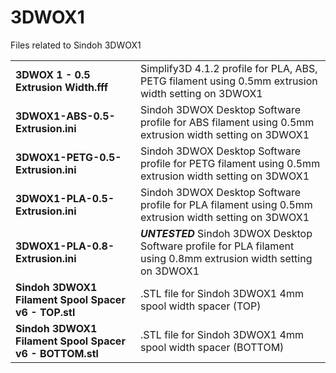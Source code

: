 # 3DWOX1
Files related to Sindoh 3DWOX1

|||
|-|-|
|__3DWOX 1 - 0.5 Extrusion Width.fff__|Simplify3D 4.1.2 profile for PLA, ABS, PETG filament using 0.5mm extrusion width setting on 3DWOX1|
|__3DWOX1-ABS-0.5-Extrusion.ini__|Sindoh 3DWOX Desktop Software profile for ABS filament using 0.5mm extrusion width setting on 3DWOX1|
|__3DWOX1-PETG-0.5-Extrusion.ini__|Sindoh 3DWOX Desktop Software profile for PETG filament using 0.5mm extrusion width setting on 3DWOX1|
|__3DWOX1-PLA-0.5-Extrusion.ini__|Sindoh 3DWOX Desktop Software profile for PLA filament using 0.5mm extrusion width setting on 3DWOX1|
|__3DWOX1-PLA-0.8-Extrusion.ini__|***UNTESTED*** Sindoh 3DWOX Desktop Software profile for PLA filament using 0.8mm extrusion width setting on 3DWOX1|
|__Sindoh 3DWOX1 Filament Spool Spacer v6 - TOP.stl__|.STL file for Sindoh 3DWOX1 4mm spool width spacer (TOP)|
|__Sindoh 3DWOX1 Filament Spool Spacer v6 - BOTTOM.stl__|.STL file for Sindoh 3DWOX1 4mm spool width spacer (BOTTOM)|


